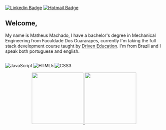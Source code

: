 [![Linkedin Badge](https://img.shields.io/badge/-LinkedIn-blue?style=flat&logo=Linkedin&logoColor=white&link=https://www.linkedin.com/in/matheus-de-montalverne-machado-44856a180/)](https://www.linkedin.com/in/matheus-de-montalverne-machado-44856a180/)
[![Hotmail Badge](https://img.shields.io/badge/-Hotmail-0078D4?style=flat-square&logo=microsoft-outlook&logoColor=white&link=mailto:matheus_m_machado@hotmail.com)](mailto:matheus_m_machado@hotmail.com)


## Welcome,

My name is Matheus Machado, I have a bachelor's degree in Mechanical Engineering from Faculdade Dos Guararapes, currently I'm taking the full stack development course taught by [Driven Education](https://www.driven.com.br/). I'm from Brazil and I speak both portuguese and english.

## 

![JavaScript](https://img.shields.io/badge/-JavaScript-black?style=flat-square&logo=javascript)
![HTML5](https://img.shields.io/badge/-HTML5-E34F26?style=flat-square&logo=html5&logoColor=white)
![CSS3](https://img.shields.io/badge/-CSS3-1572B6?style=flat-square&logo=css3)

<div align="center">
  <a href="https://github.com/MatheusMachad00">
  <img height="165em" src="https://github-readme-stats.vercel.app/api?username=MatheusMachad00&show_icons=true&theme=tokyonight&include_all_commits=true&count_private=true"/>
  <img height="165em" src="https://github-readme-stats.vercel.app/api/top-langs/?username=MatheusMachad00&layout=compact&langs_count=7&theme=tokyonight"/>
</div>
